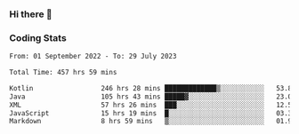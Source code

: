### Hi there 👋

<!--
**Girrafeec/girrafeec** is a ✨ _special_ ✨ repository because its `README.md` (this file) appears on your GitHub profile.

Here are some ideas to get you started:

- 🔭 I’m currently working on ...
- 🌱 I’m currently learning ...
- 👯 I’m looking to collaborate on ...
- 🤔 I’m looking for help with ...
- 💬 Ask me about ...
- 📫 How to reach me: ...
- 😄 Pronouns: ...
- ⚡ Fun fact: ...
-->

### Coding Stats
<!--START_SECTION:waka-->

```txt
From: 01 September 2022 - To: 29 July 2023

Total Time: 457 hrs 59 mins

Kotlin                 246 hrs 28 mins █████████████▒░░░░░░░░░░░   53.82 %
Java                   105 hrs 43 mins █████▓░░░░░░░░░░░░░░░░░░░   23.08 %
XML                    57 hrs 26 mins  ███░░░░░░░░░░░░░░░░░░░░░░   12.54 %
JavaScript             15 hrs 19 mins  █░░░░░░░░░░░░░░░░░░░░░░░░   03.34 %
Markdown               8 hrs 59 mins   ▒░░░░░░░░░░░░░░░░░░░░░░░░   01.96 %
```

<!--END_SECTION:waka-->
